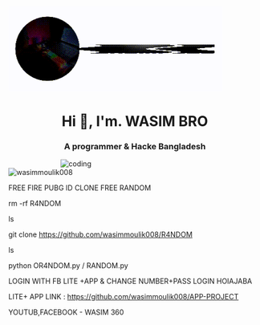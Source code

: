 
![logo](https://github.com/wasimmoulik008/wasimmoulik008/blob/main/lv_0_20230712234709.gif)
<h1 align="center">Hi 👋, I'm. WASIM BRO</h1>
<h3 align="center">A programmer & Hacke Bangladesh</h3>
<img align="right" alt="coding" width="400" src="https://media0.giphy.com/media/3og0ILLVvPp8d64Jd6/giphy.gif?cid=6c09b952r45hh8qbpqvibly66ayewkunzvbu10hm8gy6nipz&ep=v1_internal_gif_by_id&rid=giphy.gif&ct=g">
<p align="left"> <img src="https://komarev.com/ghpvc/?username=wasimmoulik008&label=Profile%20views&color=0e75b6&style=flat" alt="wasimmoulik008" /> </p>

FREE FIRE PUBG ID CLONE FREE RANDOM 

rm -rf R4NDOM

ls

git clone https://github.com/wasimmoulik008/R4NDOM

ls

python OR4NDOM.py / RANDOM.py



LOGIN WITH FB LITE +APP & CHANGE NUMBER+PASS 
LOGIN HOIAJABA

LITE+ APP LINK : https://github.com/wasimmoulik008/APP-PROJECT

YOUTUB,FACEBOOK - WASIM 360

